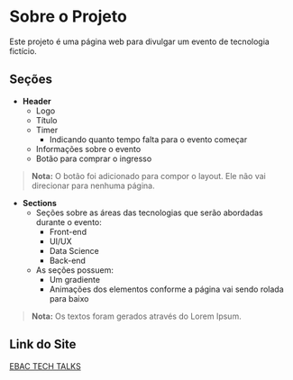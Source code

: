# Sobre o Projeto

Este projeto é uma página web para divulgar um evento de tecnologia fictício.

## Seções

- **Header**
  - Logo
  - Título
  - Timer
    - Indicando quanto tempo falta para o evento começar
  - Informações sobre o evento
  - Botão para comprar o ingresso
> **Nota:** O botão foi adicionado para compor o layout. Ele não vai direcionar para nenhuma página.

- **Sections**
  - Seções sobre as áreas das tecnologias que serão abordadas durante o evento:
    - Front-end
    - UI/UX
    - Data Science
    - Back-end
  - As seções possuem:
    - Um gradiente
    - Animações dos elementos conforme a página vai sendo rolada para baixo
> **Nota:** Os textos foram gerados através do Lorem Ipsum.

## Link do Site
[EBAC TECH TALKS](https://ebac-tech-talks-dusky-phi.vercel.app/)
